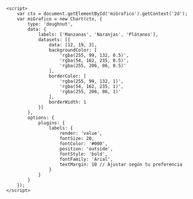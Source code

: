   <script src="https://cdn.jsdelivr.net/npm/chartjs-plugin-labels@1.1.0"></script>
    <script>
        var ctx = document.getElementById('miGrafico').getContext('2d');
        var miGrafico = new Chart(ctx, {
            type: 'doughnut',
            data: {
                labels: ['Manzanas', 'Naranjas', 'Plátanos'],
                datasets: [{
                    data: [12, 19, 3],
                    backgroundColor: [
                        'rgba(255, 99, 132, 0.5)',
                        'rgba(54, 162, 235, 0.5)',
                        'rgba(255, 206, 86, 0.5)'
                    ],
                    borderColor: [
                        'rgba(255, 99, 132, 1)',
                        'rgba(54, 162, 235, 1)',
                        'rgba(255, 206, 86, 1)'
                    ],
                    borderWidth: 1
                }]
            },
            options: {
                plugins: {
                    labels: {
                        render: 'value',
                        fontSize: 20,
                        fontColor: '#000',
                        position: 'outside',
                        fontStyle: 'bold',
                        fontFamily: 'Arial',
                        textMargin: 10 // Ajustar según tu preferencia
                    }
                }
            }
        });
    </script>
